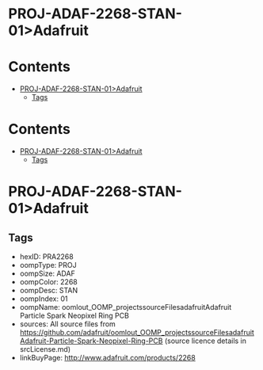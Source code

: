 
PROJ-ADAF-2268-STAN-01>Adafruit
===============================

Contents
========

* [PROJ-ADAF-2268-STAN-01>Adafruit](#proj-adaf-2268-stan-01adafruit)
	* [Tags](#tags)

Contents
========

* [PROJ-ADAF-2268-STAN-01>Adafruit](#proj-adaf-2268-stan-01adafruit)
	* [Tags](#tags)

# PROJ-ADAF-2268-STAN-01>Adafruit

## Tags

- hexID: PRA2268
- oompType: PROJ
- oompSize: ADAF
- oompColor: 2268
- oompDesc: STAN
- oompIndex: 01
- oompName: oomlout_OOMP_projectssourceFilesadafruitAdafruit Particle Spark Neopixel Ring PCB
- sources: All source files from https://github.com/adafruit/oomlout_OOMP_projectssourceFilesadafruitAdafruit-Particle-Spark-Neopixel-Ring-PCB (source licence details in srcLicense.md)
- linkBuyPage: http://www.adafruit.com/products/2268
